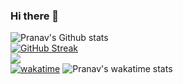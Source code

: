 ### Hi there 👋
![Pranav's Github stats](https://github-readme-stats.vercel.app/api?username=pranavsoni1101&theme=midnight-purple&show_icons=true&count_private=true)
<br>
[![GitHub Streak](https://github-readme-streak-stats.herokuapp.com/?user=pranavsoni1101&theme=midnight-purple)](https://git.io/streak-stats)
<br>
![](https://komarev.com/ghpvc/?username=pranavsoni1101&color=blueviolet)
<br>
[![wakatime](https://wakatime.com/badge/user/7ffc67c6-d455-454c-894b-cc5791706dce.svg)](https://wakatime.com/@7ffc67c6-d455-454c-894b-cc5791706dce)
![Pranav's wakatime stats](https://github-readme-stats.vercel.app/api/wakatime?username=pranavsoni1101&layout=compact&theme=blueviolet)
<!--
**pranavsoni1101/pranavsoni1101** is a ✨ _special_ ✨ repository because its `README.md` (this file) appears on your GitHub profile.

Here are some ideas to get you started:

- 🔭 I’m currently working on ...
- 🌱 I’m currently learning ...
- 👯 I’m looking to collaborate on ...
- 🤔 I’m looking for help with ...
- 💬 Ask me about ...
- 📫 How to reach me: ...
- 😄 Pronouns: ...
- ⚡ Fun fact: ...
-->
